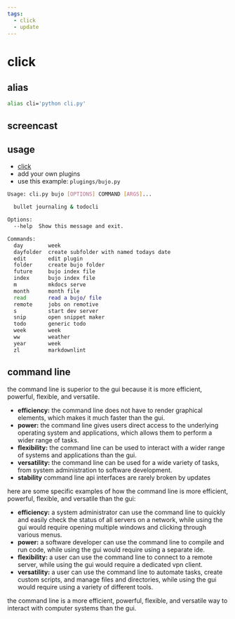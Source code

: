 ```yaml
---
tags:
  - click 
  - update 
---
```

# click

## alias

```sh
alias cli='python cli.py'
```

## screencast


## usage

- [click](https://click.palletsprojects.com/en/8.1.x/)
- add your own plugins
- use this example: `plugings/bujo.py`

```sh
Usage: cli.py bujo [OPTIONS] COMMAND [ARGS]...

  bullet journaling & todocli

Options:
  --help  Show this message and exit.

Commands:
  day        week
  dayfolder  create subfolder with named todays date
  edit       edit plugin
  folder     create bujo folder
  future     bujo index file
  index      bujo index file
  m          mkdocs serve
  month      month file
  read       read a bujo/ file
  remote     jobs on remotive
  s          start dev server
  snip       open snippet maker
  todo       generic todo
  week       week
  ww         weather
  year       week
  zl         markdownlint
```

## command line

the command line is superior to the gui because it is more efficient, powerful, flexible, and versatile.

- **efficiency:** the command line does not have to render graphical elements, which makes it much faster than the gui.
- **power:** the command line gives users direct access to the underlying operating system and applications, which allows them to perform a wider range of tasks.
- **flexibility:** the command line can be used to interact with a wider range of systems and applications than the gui.
- **versatility:** the command line can be used for a wide variety of tasks, from system administration to software development.
- **stability** command line api interfaces are rarely broken by updates

here are some specific examples of how the command line is more efficient, powerful, flexible, and versatile than the gui:

- **efficiency:** a system administrator can use the command line to quickly and easily check the status of all servers on a network, while using the gui would require opening multiple windows and clicking through various menus.
- **power:** a software developer can use the command line to compile and run code, while using the gui would require using a separate ide.
- **flexibility:** a user can use the command line to connect to a remote server, while using the gui would require a dedicated vpn client.
- **versatility:** a user can use the command line to automate tasks, create custom scripts, and manage files and directories, while using the gui would require using a variety of different tools.

the command line is a more efficient, powerful, flexible, and versatile way to interact with computer systems than the gui.
